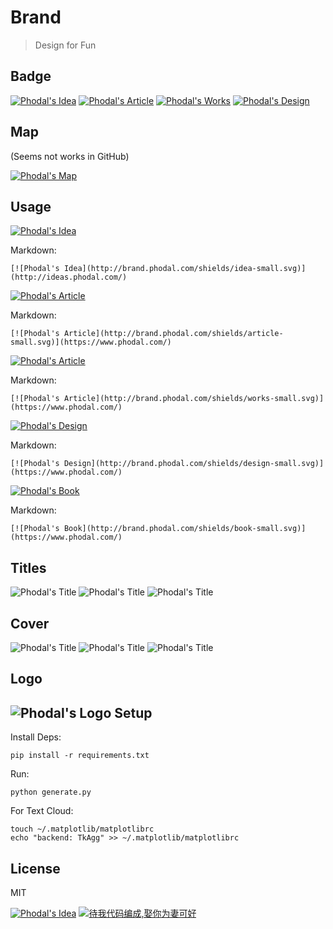 # Brand

> Design for Fun

Badge
---

[![Phodal's Idea](http://brand.phodal.com/shields/idea.svg)](http://ideas.phodal.com/)
[![Phodal's Article](http://brand.phodal.com/shields/article.svg)](https://www.phodal.com/)
[![Phodal's Works](http://brand.phodal.com/shields/works.svg)](https://www.phodal.com/)
[![Phodal's Design](http://brand.phodal.com/shields/design.svg)](https://www.phodal.com/)

Map
---

(Seems not works in GitHub)

[![Phodal's Map](http://brand.phodal.com/backgrounds/map.svg)](http://brand.phodal.com/backgrounds/map.svg)

Usage
---

[![Phodal's Idea](http://brand.phodal.com/shields/idea-small.svg)](http://ideas.phodal.com/)

Markdown:

    [![Phodal's Idea](http://brand.phodal.com/shields/idea-small.svg)](http://ideas.phodal.com/)

[![Phodal's Article](http://brand.phodal.com/shields/article-small.svg)](https://www.phodal.com/)

Markdown:

	[![Phodal's Article](http://brand.phodal.com/shields/article-small.svg)](https://www.phodal.com/)

[![Phodal's Article](http://brand.phodal.com/shields/works-small.svg)](https://www.phodal.com/)

Markdown:

	[![Phodal's Article](http://brand.phodal.com/shields/works-small.svg)](https://www.phodal.com/)

[![Phodal's Design](http://brand.phodal.com/shields/design-small.svg)](https://www.phodal.com/)

Markdown:

	[![Phodal's Design](http://brand.phodal.com/shields/design-small.svg)](https://www.phodal.com/)


[![Phodal's Book](http://brand.phodal.com/shields/book-small.svg)](https://www.phodal.com/)

Markdown:

	[![Phodal's Book](http://brand.phodal.com/shields/book-small.svg)](https://www.phodal.com/)

Titles
---

![Phodal's Title](http://brand.phodal.com/titles/generate/titles/yellow.svg)
![Phodal's Title](http://brand.phodal.com/titles/generate/titles/pumpkin.svg)
![Phodal's Title](http://brand.phodal.com/titles/generate/titles/silver.svg)

Cover
---

![Phodal's Title](http://brand.phodal.com/titles/generate/cover/yellow.svg)
![Phodal's Title](http://brand.phodal.com/titles/generate/cover/blue.svg)
![Phodal's Title](http://brand.phodal.com/titles/generate/cover/greensea.svg)

Logo
---

![Phodal's Logo](http://brand.phodal.com/logo/small.svg)
Setup
---

Install Deps:

    pip install -r requirements.txt

Run:

	python generate.py

For Text Cloud:

    touch ~/.matplotlib/matplotlibrc
    echo "backend: TkAgg" >> ~/.matplotlib/matplotlibrc

License
---

MIT

[![Phodal's Idea](http://brand.phodal.com/shields/idea-small.svg)](http://ideas.phodal.com/) [![待我代码编成,娶你为妻可好](http://brand.phodal.com/slogan/slogan.svg)](http://www.xuntayizhan.com/person/ji-ke-ai-qing-zhi-er-shi-dai-wo-dai-ma-bian-cheng-qu-ni-wei-qi-ke-hao-wan/)
